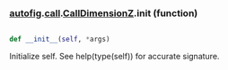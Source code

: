 ### [autofig](autofig.md).[call](autofig.call.md).[CallDimensionZ](autofig.call.CallDimensionZ.md).__init__ (function)


```py

def __init__(self, *args)

```



Initialize self.  See help(type(self)) for accurate signature.

